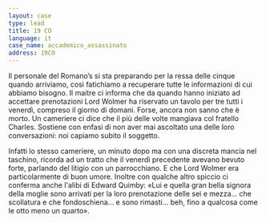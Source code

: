 ```yaml
---
layout: case
type: lead
title: 19 CO
language: it
case_name: accademico_assassinato
address: 19CO
---
```


Il personale del Romano’s si sta preparando per la ressa delle cinque quando arriviamo, così fatichiamo a recuperare tutte le informazioni di cui abbiamo bisogno. Il maitre ci informa che da quando hanno iniziato ad accettare prenotazioni Lord Wolmer ha riservato un tavolo per tre tutti i venerdì, compreso il giorno di domani. Forse, ancora non sanno che è morto. Un cameriere ci dice che il più delle volte mangiava col fratello Charles. Sostiene con enfasi di non aver mai ascoltato una delle loro conversazioni: noi capiamo subito il soggetto.

Infatti lo stesso cameriere, un minuto dopo ma con una discreta mancia nel taschino, ricorda ad un tratto che il venerdì precedente avevano bevuto forte, parlando del litigio con un parrocchiano. E che Lord Wolmer era particolarmente di buon umore. Inoltre con qualche altro spiccio ci conferma anche l'alibi di Edward Quimby: «Lui e quella gran bella signora della moglie sono arrivati per la loro prenotazione delle sei e mezza... che scollatura e che fondoschiena... e sono rimasti... beh, fino a qualcosa come le otto meno un quarto».